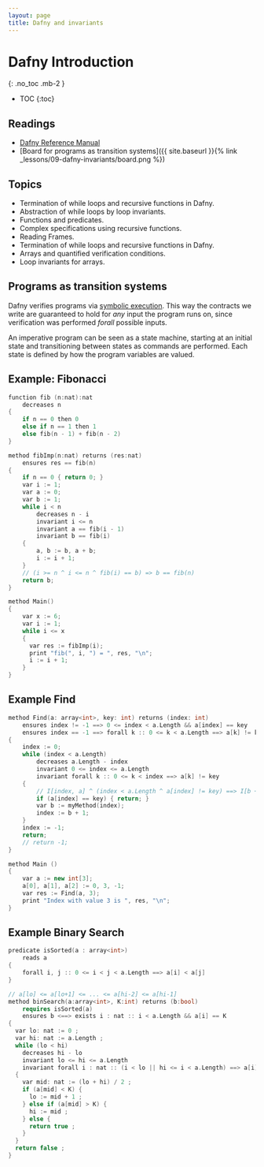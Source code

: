 ```yaml
---
layout: page
title: Dafny and invariants
---
```


# Dafny Introduction
{: .no_toc .mb-2 }

- TOC
{:toc}

## Readings

- [Dafny Reference Manual](https://dafny-lang.github.io/dafny/DafnyRef/DafnyRef)
- [Board for programs as transition systems]({{ site.baseurl }}{% link _lessons/09-dafny-invariants/board.png %})

## Topics

- Termination of while loops and recursive functions in Dafny.
- Abstraction of while loops by loop invariants.
- Functions and predicates.
- Complex specifications using recursive functions.
- Reading Frames.
- Termination of while loops and recursive functions in Dafny.
- Arrays and quantified verification conditions.
- Loop invariants for arrays.

## Programs as transition systems

Dafny verifies programs via [symbolic
execution](https://en.wikipedia.org/wiki/Symbolic_execution). This way the
contracts we write are guaranteed to hold for *any* input the program runs on,
since verification was performed *forall* possible inputs.

An imperative program can be seen as a state machine, starting at an initial
state and transitioning between states as commands are performed. Each state is
defined by how the program variables are valued.

## Example: Fibonacci

``` c++
function fib (n:nat):nat
    decreases n
{
    if n == 0 then 0
    else if n == 1 then 1
    else fib(n - 1) + fib(n - 2)
}

method fibImp(n:nat) returns (res:nat)
    ensures res == fib(n)
{
    if n == 0 { return 0; }
    var i := 1;
    var a := 0;
    var b := 1;
    while i < n
        decreases n - i
        invariant i <= n
        invariant a == fib(i - 1)
        invariant b == fib(i)
    {
        a, b := b, a + b;
        i := i + 1;
    }
    // (i >= n ^ i <= n ^ fib(i) == b) => b == fib(n)
    return b;
}

method Main()
{
    var x := 6;
    var i := 1;
    while i <= x
    {
      var res := fibImp(i);
      print "fib(", i, ") = ", res, "\n";
      i := i + 1;
    }
}
```

## Example Find

```c++
method Find(a: array<int>, key: int) returns (index: int)
    ensures index != -1 ==> 0 <= index < a.Length && a[index] == key
    ensures index == -1 ==> forall k :: 0 <= k < a.Length ==> a[k] != key
{
    index := 0;
    while (index < a.Length)
        decreases a.Length - index
        invariant 0 <= index <= a.Length
        invariant forall k :: 0 <= k < index ==> a[k] != key
    {
        // I[index, a] ^ (index < a.Length ^ a[index] != key) ==> I[b + 1, a]
        if (a[index] == key) { return; }
        var b := myMethod(index);
        index := b + 1;
    }
    index := -1;
    return;
    // return -1;
}

method Main ()
{
    var a := new int[3];
    a[0], a[1], a[2] := 0, 3, -1;
    var res := Find(a, 3);
    print "Index with value 3 is ", res, "\n";
}
```

## Example Binary Search

``` c++
predicate isSorted(a : array<int>)
    reads a
{
    forall i, j :: 0 <= i < j < a.Length ==> a[i] < a[j]
}

// a[lo] <= a[lo+1] <= ... <= a[hi-2] <= a[hi-1]
method binSearch(a:array<int>, K:int) returns (b:bool)
    requires isSorted(a)
    ensures b <==> exists i : nat :: i < a.Length && a[i] == K
{
  var lo: nat := 0 ;
  var hi: nat := a.Length ;
  while (lo < hi)
    decreases hi - lo
    invariant lo <= hi <= a.Length
    invariant forall i : nat :: (i < lo || hi <= i < a.Length) ==> a[i] != K
  {
    var mid: nat := (lo + hi) / 2 ;
    if (a[mid] < K) {
      lo := mid + 1 ;
    } else if (a[mid] > K) {
      hi := mid ;
    } else {
      return true ;
    }
  }
  return false ;
}
```
